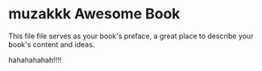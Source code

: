 muzakkk Awesome Book
=======

This file file serves as your book's preface, a great place to describe your book's content and ideas.

hahahahahah!!!!